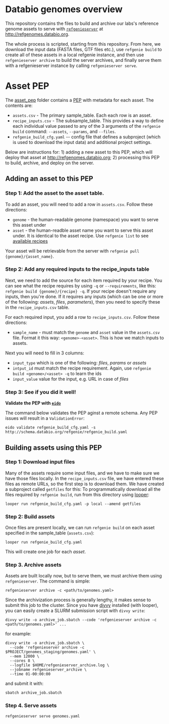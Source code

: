 # Databio genomes overview

This repository contains the files to build and archive our labs's reference genome assets to serve with [`refgenieserver`](https://github.com/databio/refgenieserver) at http://refgenomes.databio.org. 

The whole process is scripted, starting from this repository. From here, we download the input data (FASTA files, GTF files etc.), use `refgenie build` to create all of these assets in a local refgenie instance, and then use `refgenieserver archive` to build the server archives, and finally serve them with a refgenieserver instance by calling `refgenieserver serve`.

# Asset PEP

The [asset_pep](asset_pep) folder contains a [PEP](https://pep.databio.org) with metadata for each asset. The contents are:

- `assets.csv` - The primary sample_table. Each each row is an asset. 
- `recipe_inputs.csv` - The subsample_table. This provides a way to define each individual value passed to any of the 3 arguments of the `refgenie build` command: `--assets`, `--params`, and `--files`. 
- `refgenie_build_cfg.yaml` -- config file that defines a subproject (which is used to download the input data) and additional project settings.

Below are instructions for: 1) adding a new asset to this PEP, which will deploy that asset at http://refgenomes.databio.org; 2) processing this PEP to build, archive, and deploy on the server.

## Adding an asset to this PEP

### Step 1: Add the asset to the asset table.

To add an asset, you will need to add a row in `assets.csv`. Follow these directions:

- `genome` - the human-readable genome (namespace) you want to serve this asset under
- `asset` - the human-readble asset name you want to serve this asset under. It is identical to the asset recipe. Use `refgenie list` to see [available recipes](http://refgenie.databio.org/en/latest/build/)

Your asset will be retrievable from the server with `refgenie pull {genome}/{asset_name}`.

### Step 2: Add any required inputs to the recipe_inputs table

Next, we need to add the source for each item required by your recipe. You can see what the recipe requires by using `-q` or `--requirements`, like this: `refgenie build {genome}/{recipe} -q`. If your recipe doesn't require any inputs, then you're done. If it requires any inputs (which can be one or more of the following: *assets*, *files*, *parameters*), then you need to specify these in the `recipe_inputs.csv` table.

For each required input, you add a row to `recipe_inputs.csv`. Follow these directions:
- `sample_name` - must match the `genome` and `asset` value in the `assets.csv` file. Format it this way: `<genome>-<asset>`. This is how we match inputs to assets.

Next you will need to fill in 3 columns:
- `input_type` which is one of the following: *files*, *params* or *assets*
- `intput_id` must match the recipe requirement. Again, use `refgenie build <genome>/<asset> -q` to learn the ids
- `input_value` value for the input, e.g. URL in case of *files*

### Step 3: See if you did it well!

**Validate the PEP with [`eido`](http://eido.databio.org/en/latest/)**

The command below validates the PEP aginst a remote schema. Any PEP issues will result in a `ValidationError`:

```
eido validate refgenie_build_cfg.yaml -s http://schema.databio.org/refgenie/refgenie_build.yaml
```



## Building assets using this PEP

### Step 1: Download input files

Many of the assets require some input files, and we have to make sure we have those files locally. In the `recipe_inputs.csv` file, we have entered these files as remote URLs, so the first step is to download them. We have created a subproject called `getfiles` for this: To programmatically download all the files required by `refgenie build`, run from this directory using [looper](http://looper.databio.org):

```
looper run refgenie_build_cfg.yaml -p local --amend getfiles
```

### Step 2: Build assets

Once files are present locally, we can run `refgenie build` on each asset specified in the sample_table (`assets.csv`):

```
looper run refgenie_build_cfg.yaml
```

This will create one job for each *asset*.

### Step 3. Archive assets

Assets are built locally now, but to serve them, we must archive them using `refgenieserver`. The command is simple:

```
refgenieserver archive -c <path/to/genomes.yaml>
```

Since the archivization process is generally lengthy, it makes sense to submit this job to the cluster. Since you have [divvy](http://divvy.databio.org/en/latest/) installed (with looper), you can easily create a SLURM submission script with `divvy write`:

```
divvy write -o archive_job.sbatch --code 'refgenieserver archive -c <path/to/genomes.yaml>' ...
```
for example:
```
divvy write -o archive_job.sbatch \
  --code 'refgenieserver archive -c $PROJECT/genomes_staging/genomes.yaml' \
  --mem 12000 \ 
  --cores 8 \ 
  --logfile $HOME/refgenieserver_archive.log \
  --jobname refgenieserver_archive \
  --time 01-00:00:00
```
and submit it with:
```
sbatch archive_job.sbatch
```

### Step 4. Serve assets

```
refgenieserver serve genomes.yaml
```
